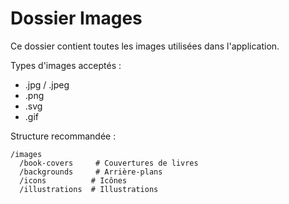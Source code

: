 # Dossier Images

Ce dossier contient toutes les images utilisées dans l'application.

Types d'images acceptés :
- .jpg / .jpeg
- .png
- .svg
- .gif

Structure recommandée :
```
/images
  /book-covers     # Couvertures de livres
  /backgrounds     # Arrière-plans
  /icons          # Icônes
  /illustrations  # Illustrations
```
